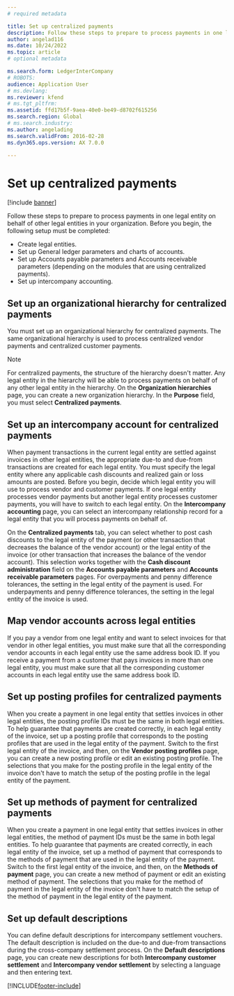```yaml
---
# required metadata

title: Set up centralized payments
description: Follow these steps to prepare to process payments in one legal entity on behalf of other legal entities in your organization.
author: angelad116
ms.date: 10/24/2022
ms.topic: article
# optional metadata

ms.search.form: LedgerInterCompany
# ROBOTS: 
audience: Application User
# ms.devlang: 
ms.reviewer: kfend
# ms.tgt_pltfrm: 
ms.assetid: ffd17b5f-9aea-40e0-be49-d8702f615256
ms.search.region: Global
# ms.search.industry: 
ms.author: angelading
ms.search.validFrom: 2016-02-28
ms.dyn365.ops.version: AX 7.0.0

---
```


# Set up centralized payments

[!include [banner](../includes/banner.md)]

Follow these steps to prepare to process payments in one legal entity on behalf of other legal entities in your organization. Before you begin, the following setup must be completed:

-   Create legal entities.
-   Set up General ledger parameters and charts of accounts.
-   Set up Accounts payable parameters and Accounts receivable parameters (depending on the modules that are using centralized payments).
-   Set up intercompany accounting.

## Set up an organizational hierarchy for centralized payments
You must set up an organizational hierarchy for centralized payments. The same organizational hierarchy is used to process centralized vendor payments and centralized customer payments. 

>[!Note] 
>For centralized payments, the structure of the hierarchy doesn't matter. Any legal entity in the hierarchy will be able to process payments on behalf of any other legal entity in the hierarchy. On the **Organization hierarchies** page, you can create a new organization hierarchy. In the **Purpose** field, you must select **Centralized payments**. 

## Set up an intercompany account for centralized payments
When payment transactions in the current legal entity are settled against invoices in other legal entities, the appropriate due-to and due-from transactions are created for each legal entity. You must specify the legal entity where any applicable cash discounts and realized gain or loss amounts are posted. Before you begin, decide which legal entity you will use to process vendor and customer payments. If one legal entity processes vendor payments but another legal entity processes customer payments, you will have to switch to each legal entity. On the **Intercompany accounting** page, you can select an intercompany relationship record for a legal entity that you will process payments on behalf of. 

On the **Centralized payments** tab, you can select whether to post cash discounts to the legal entity of the payment (or other transaction that decreases the balance of the vendor account) or the legal entity of the invoice (or other transaction that increases the balance of the vendor account). This selection works together with the **Cash discount administration** field on the **Accounts payable parameters** and **Accounts receivable parameters** pages. For overpayments and penny difference tolerances, the setting in the legal entity of the payment is used. For underpayments and penny difference tolerances, the setting in the legal entity of the invoice is used.

## Map vendor accounts across legal entities
If you pay a vendor from one legal entity and want to select invoices for that vendor in other legal entities, you must make sure that all the corresponding vendor accounts in each legal entity use the same address book ID. If you receive a payment from a customer that pays invoices in more than one legal entity, you must make sure that all the corresponding customer accounts in each legal entity use the same address book ID.

## Set up posting profiles for centralized payments
When you create a payment in one legal entity that settles invoices in other legal entities, the posting profile IDs must be the same in both legal entities. To help guarantee that payments are created correctly, in each legal entity of the invoice, set up a posting profile that corresponds to the posting profiles that are used in the legal entity of the payment. Switch to the first legal entity of the invoice, and then, on the **Vendor posting profiles** page, you can create a new posting profile or edit an existing posting profile. The selections that you make for the posting profile in the legal entity of the invoice don't have to match the setup of the posting profile in the legal entity of the payment.

## Set up methods of payment for centralized payments
When you create a payment in one legal entity that settles invoices in other legal entities, the method of payment IDs must be the same in both legal entities. To help guarantee that payments are created correctly, in each legal entity of the invoice, set up a method of payment that corresponds to the methods of payment that are used in the legal entity of the payment. Switch to the first legal entity of the invoice, and then, on the **Methods of payment** page, you can create a new method of payment or edit an existing method of payment. The selections that you make for the method of payment in the legal entity of the invoice don't have to match the setup of the method of payment in the legal entity of the payment.

## Set up default descriptions
You can define default descriptions for intercompany settlement vouchers. The default description is included on the due-to and due-from transactions during the cross-company settlement process. On the **Default descriptions** page, you can create new descriptions for both **Intercompany customer settlement** and **Intercompany vendor settlement** by selecting a language and then entering text.





[!INCLUDE[footer-include](../../includes/footer-banner.md)]
